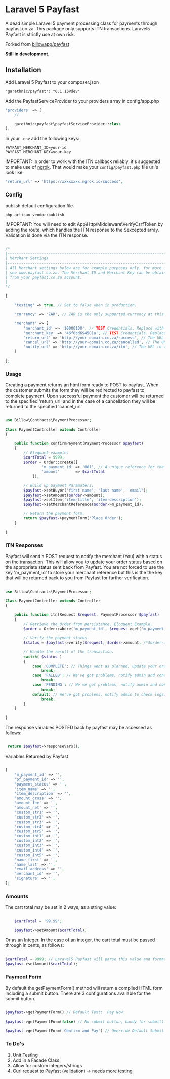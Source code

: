 # Laravel 5 Payfast

A dead simple Laravel 5 payment processing class for payments through payfast.co.za. This package only supports ITN transactions. Laravel5 Payfast is strictly use at own risk.

Forked from [billowapp/payfast](https://github.com/billowapp/payfast)

**Still in development.**

## Installation

Add Laravel 5 Payfast to your composer.json


    "garethnic/payfast": "0.1.13@dev"


Add the PayfastServiceProvider to your providers array in config/app.php

```php
'providers' => [
    //

    garethnic\payfast\payfastServiceProvider::class
];
```
In your `.env` add the following keys:

```
PAYFAST_MERCHANT_ID=your-id
PAYFAST_MERCHANT_KEY=your-key
```

IMPORTANT: In order to work with the ITN callback reliably, it's suggested to make use of [ngrok](https://ngrok.com/).
That would make your `config/payfast.php` file url's look like:

```php
'return_url' => 'https://xxxxxxxx.ngrok.io/success',
```

### Config
publish default configuration file.

    php artisan vendor:publish

IMPORTANT: You will need to edit App\Http\Middleware\VerifyCsrfToken by adding the route, which handles the ITN response to the $excepted array. Validation is done via the ITN response.



```php

/*
|--------------------------------------------------------------------------
| Merchant Settings
|--------------------------------------------------------------------------
| All Merchant settings below are for example purposes only. for more info
| see www.payfast.co.za. The Merchant ID and Merchant Key can be obtained
| from your payfast.co.za account.
|
*/

[

    'testing' => true, // Set to false when in production.

    'currency' => 'ZAR', // ZAR is the only supported currency at this point.

    'merchant' => [
        'merchant_id' => '10000100', // TEST Credentials. Replace with your merchant ID from Payfast.
        'merchant_key' => '46f0cd694581a', // TEST Credentials. Replace with your merchant key from Payfast.
        'return_url' => 'http://your-domain.co.za/success', // The URL the customer should be redirected to after a successful payment.
        'cancel_url' => 'http://your-domain.co.za/cancelled', // The URL the customer should be redirected to after a payment is cancelled.
        'notify_url' => 'http://your-domain.co.za/itn', // The URL to which Payfast will post return variables.
    ]

];

```
### Usage

Creating a payment returns an html form ready to POST to payfast. When the customer submits the form they will be redirected to payfast to complete payment. Upon successful payment the customer will be returned to the specified 'return_url' and in the case of a cancellation they will be returned to the specified 'cancel_url'

```php

use Billow\Contracts\PaymentProcessor;

Class PaymentController extends Controller
{

    public function confirmPayment(PaymentProcessor $payfast)
    {
        // Eloqunet example.  
        $cartTotal = 9999;
        $order = Order::create([
                'm_payment_id' => '001', // A unique reference for the order.
                'amount'       => $cartTotal     
            ]);

        // Build up payment Paramaters.
        $payfast->setBuyer('first name', 'last name', 'email');
        $payfast->setAmount($order->amount);
        $payfast->setItem('item-title', 'item-description');
        $payfast->setMerchantReference($order->m_payment_id);

        // Return the payment form.
        return $payfast->paymentForm('Place Order');
    }

}
```  

### ITN Responses

Payfast will send a POST request to notify the merchant (You) with a status on the transaction. This will allow you to update your order status based on the appropriate status sent back from Payfast. You are not forced to use the key 'm_payment_id' to store your merchant reference but this is the the key that will be returned back to you from Payfast for further verification.

```php

use Billow\Contracts\PaymentProcessor;

Class PaymentController extends Controller
{

    public function itn(Request $request, PaymentProcessor $payfast)
    {
        // Retrieve the Order from persistance. Eloquent Example.
        $order = Order::where('m_payment_id', $request->get('m_payment_id'))->firstOrFail(); // Eloquent Example

        // Verify the payment status.
        $status = $payfast->verify($request, $order->amount, /*$order->m_payment_id*/)->status();

        // Handle the result of the transaction.
        switch( $status )
        {
            case 'COMPLETE': // Things went as planned, update your order status and notify the customer/admins.
                break;
            case 'FAILED': // We've got problems, notify admin and contact Payfast Support.
                break;
            case 'PENDING': // We've got problems, notify admin and contact Payfast Support.
                break;
            default: // We've got problems, notify admin to check logs.
                break;
        }
    }       

}
```  

The response variables POSTED back by payfast may be accessed as follows:

```php

 return $payfast->responseVars();

```

Variables Returned by Payfast

```php

[
    'm_payment_id' => '',
    'pf_payment_id' => '',
    'payment_status' => '',
    'item_name' => '',
    'item_description' => '',
    'amount_gross' => '',
    'amount_fee' => '',
    'amount_net' => '',
    'custom_str1' => '',
    'custom_str2' => '',
    'custom_str3' => '',
    'custom_str4' => '',
    'custom_str5' => '',
    'custom_int1' => '',
    'custom_int2' => '',
    'custom_int3' => '',
    'custom_int4' => '',
    'custom_int5' => '',
    'name_first' => '',
    'name_last' => '',
    'email_address' => '',
    'merchant_id' => '',
    'signature' => '',
];

```

### Amounts

The cart total may be set in 2 ways, as a string value:

```php

    $cartTotal = '99.99';

    $payfast->setAmount($cartTotal);
```

Or as an Integer. In the case of an integer, the cart total must be passed through in cents, as follows:

```php

$cartTotal = 9999; // Laravel5 Payfast will parse this value and format it accordingly. See sebastianbergmann/money
$payfast->setAmount($cartTotal);

```

### Payment Form

By default the getPaymentForm() method will return a compiled HTML form including a submit button. There are 3 configurations available for the submit button.

```php

$payfast->getPaymentForm() // Default Text: 'Pay Now'

$payfast->getPaymentForm(false) // No submit button, handy for submitting the form via javascript

$payfast->getPaymentForm('Confirm and Pay') // Override Default Submit Button Text.

```

### To Do's

1. Unit Testing
2. Add in a Facade Class
3. Allow for custom integers/strings
4. Curl request to Payfast (validation) -> needs more testing
